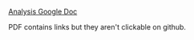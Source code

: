 [Analysis Google Doc]([url](https://docs.google.com/document/d/1P-G2ePYHpvce6_yDUc5V74mHgg41duHA5-PIQZsGNYw/edit?usp=sharing))

PDF contains links but they aren't clickable on github.
